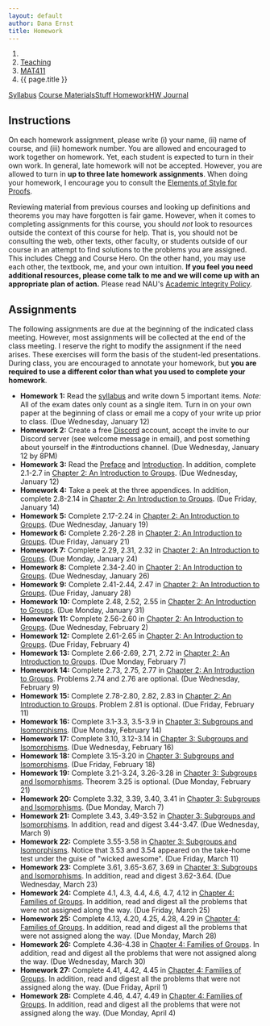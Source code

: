 ```yaml
---
layout: default
author: Dana Ernst
title: Homework
---
```


<ol class="breadcrumb">
  <li><a href="/"><i class="fa fa-home"></i></a></li>
  <li><a href="/teaching/">Teaching</a></li>
  <li><a href="/teaching/mat411s22">MAT411</a></li>
  <li class="active">{{ page.title }}</li>
</ol>

<div class="row">
<div class="col-xs-12">
<div class="btn-group btn-group-justified">
<a class="btn btn-default btn-success" href="{{site.baseurl}}/teaching/mat411s22/syllabus/">Syllabus</a>
<a class="btn btn-default btn-primary" href="{{site.baseurl}}/teaching/mat411s22/materials/">
<span class="hidden-xs">Course Materials</span><span class="visible-xs">Stuff</span>
</a>
<a class="btn btn-default btn-warning" href="{{site.baseurl}}/teaching/mat411s22/homework/">
<span class="hidden-xs">Homework</span><span class="visible-xs">HW</span>
</a>
<a class="btn btn-default btn-info" href="{{site.baseurl}}/teaching/mat411s22/journal/">Journal</a>
</div>
</div>
</div>

## Instructions ##
On each homework assignment, please write (i) your name, (ii) name of course, and (iii) homework number. You are allowed and encouraged to work together on homework. Yet, each student is expected to turn in their own work. In general, late homework will not be accepted. However, you are allowed to turn in **up to three late homework assignments**. When doing your homework, I encourage you to consult the [Elements of Style for Proofs]({{site.baseurl}}/teaching/ElementsOfStyle.pdf).

Reviewing material from previous courses and looking up definitions and theorems you may have forgotten is fair game. However, when it comes to completing assignments for this course, you should *not* look to resources outside the context of this course for help.  That is, you should not be consulting the web, other texts, other faculty, or students outside of our course in an attempt to find solutions to the problems you are assigned.  This includes Chegg and Course Hero. On the other hand, you may use each other, the textbook, me, and your own intuition. **If you feel you need additional resources, please come talk to me and we will come up with an appropriate plan of action.** Please read NAU's [Academic Integrity Policy](https://www5.nau.edu/policies/Client/Details/828?whoIsLooking=Students&pertainsTo=All&sortDirection=Ascending&page=1).

## Assignments ##
The following assignments are due at the beginning of the indicated class meeting. However, most assignments will be collected at the end of the class meeting.  I reserve the right to modify the assignment if the need arises.  These exercises will form the basis of the student-led presentations.  During class, you are encouraged to annotate your homework, but **you are required to use a different color than what you used to complete your homework**.

- **Homework 1:** Read the [syllabus]({{site.baseurl}}/teaching/mat411s22/syllabus/) and write down 5 important items. *Note:*  All of the exam dates only count as a single item.  Turn in on your own paper at the beginning of class or email me a copy of your write up prior to class. (Due Wednesday, January 12)
- **Homework 2:** Create a free [Discord](http://discord.com) account, accept the invite to our Discord server (see welcome message in email), and post something about yourself in the #introductions channel. (Due Wednesday, January 12 by 8PM)
- **Homework 3:** Read the [Preface]({{site.baseurl}}/teaching/mat411s22/Preface.pdf) and [Introduction]({{site.baseurl}}/teaching/mat411s22/Introduction.pdf). In addition, complete 2.1-2.7 in [Chapter 2: An Introduction to Groups]({{site.baseurl}}/teaching/mat411s22/IntroGroups.pdf). (Due Wednesday, January 12)
- **Homework 4:** Take a peek at the three appendices. In addition, complete 2.8-2.14 in [Chapter 2: An Introduction to Groups]({{site.baseurl}}/teaching/mat411s22/IntroGroups.pdf). (Due Friday, January 14)
- **Homework 5:** Complete 2.17-2.24 in [Chapter 2: An Introduction to Groups]({{site.baseurl}}/teaching/mat411s22/IntroGroups.pdf). (Due Wednesday, January 19)
- **Homework 6:** Complete 2.26-2.28 in [Chapter 2: An Introduction to Groups]({{site.baseurl}}/teaching/mat411s22/IntroGroups.pdf). (Due Friday, January 21)
- **Homework 7:** Complete 2.29, 2.31, 2.32 in [Chapter 2: An Introduction to Groups]({{site.baseurl}}/teaching/mat411s22/IntroGroups.pdf). (Due Monday, January 24)
- **Homework 8:** Complete 2.34-2.40 in [Chapter 2: An Introduction to Groups]({{site.baseurl}}/teaching/mat411s22/IntroGroups.pdf). (Due Wednesday, January 26)
- **Homework 9:** Complete 2.41-2.44, 2.47 in [Chapter 2: An Introduction to Groups]({{site.baseurl}}/teaching/mat411s22/IntroGroups.pdf). (Due Friday, January 28)
- **Homework 10:** Complete 2.48, 2.52, 2.55 in [Chapter 2: An Introduction to Groups]({{site.baseurl}}/teaching/mat411s22/IntroGroups.pdf). (Due Monday, January 31)
- **Homework 11:** Complete 2.56-2.60 in [Chapter 2: An Introduction to Groups]({{site.baseurl}}/teaching/mat411s22/IntroGroups.pdf). (Due Wednesday, February 2)
- **Homework 12:** Complete 2.61-2.65 in [Chapter 2: An Introduction to Groups]({{site.baseurl}}/teaching/mat411s22/IntroGroups.pdf). (Due Friday, February 4)
- **Homework 13:** Complete 2.66-2.69, 2.71, 2.72 in [Chapter 2: An Introduction to Groups]({{site.baseurl}}/teaching/mat411s22/IntroGroups.pdf). (Due Monday, February 7)
- **Homework 14:** Complete 2.73, 2.75, 2.77 in [Chapter 2: An Introduction to Groups]({{site.baseurl}}/teaching/mat411s22/IntroGroups.pdf). Problems 2.74 and 2.76 are optional. (Due Wednesday, February 9)
- **Homework 15:** Complete 2.78-2.80, 2.82, 2.83 in [Chapter 2: An Introduction to Groups]({{site.baseurl}}/teaching/mat411s22/IntroGroups.pdf). Problem 2.81 is optional. (Due Friday, February 11)
- **Homework 16:** Complete 3.1-3.3, 3.5-3.9 in [Chapter 3: Subgroups and Isomorphisms]({{site.baseurl}}/teaching/mat411s22/SubgroupsIsomorphisms.pdf). (Due Monday, February 14)
- **Homework 17:** Complete 3.10, 3.12-3.14 in [Chapter 3: Subgroups and Isomorphisms]({{site.baseurl}}/teaching/mat411s22/SubgroupsIsomorphisms.pdf). (Due Wednesday, February 16)
- **Homework 18:** Complete 3.15-3.20 in [Chapter 3: Subgroups and Isomorphisms]({{site.baseurl}}/teaching/mat411s22/SubgroupsIsomorphisms.pdf). (Due Friday, February 18)
- **Homework 19:** Complete 3.21-3.24, 3.26-3.28 in [Chapter 3: Subgroups and Isomorphisms]({{site.baseurl}}/teaching/mat411s22/SubgroupsIsomorphisms.pdf). Theorem 3.25 is optional. (Due Monday, February 21)
- **Homework 20:** Complete 3.32, 3.39, 3.40, 3.41 in [Chapter 3: Subgroups and Isomorphisms]({{site.baseurl}}/teaching/mat411s22/SubgroupsIsomorphisms.pdf). (Due Monday, March 7)
- **Homework 21:** Complete 3.43, 3.49-3.52 in [Chapter 3: Subgroups and Isomorphisms]({{site.baseurl}}/teaching/mat411s22/SubgroupsIsomorphisms.pdf). In addition, read and digest 3.44-3.47. (Due Wednesday, March 9)
- **Homework 22:** Complete 3.55-3.58 in [Chapter 3: Subgroups and Isomorphisms]({{site.baseurl}}/teaching/mat411s22/SubgroupsIsomorphisms.pdf). Notice that 3.53 and 3.54 appeared on the take-home test under the guise of "wicked awesome". (Due Friday, March 11)
- **Homework 23:** Complete 3.61, 3.65-3.67, 3.69 in [Chapter 3: Subgroups and Isomorphisms]({{site.baseurl}}/teaching/mat411s22/SubgroupsIsomorphisms.pdf). In addition, read and digest 3.62-3.64. (Due Wednesday, March 23)
- **Homework 24:** Complete 4.1, 4.3, 4.4, 4.6, 4.7, 4.12 in [Chapter 4: Families of Groups]({{site.baseurl}}/teaching/mat411s22/Families.pdf). In addition, read and digest all the problems that were not assigned along the way. (Due Friday, March 25)
- **Homework 25:** Complete 4.13, 4.20, 4.25, 4.28, 4.29 in [Chapter 4: Families of Groups]({{site.baseurl}}/teaching/mat411s22/Families.pdf). In addition, read and digest all the problems that were not assigned along the way. (Due Monday, March 28)
- **Homework 26:** Complete 4.36-4.38 in [Chapter 4: Families of Groups]({{site.baseurl}}/teaching/mat411s22/Families.pdf). In addition, read and digest all the problems that were not assigned along the way. (Due Wednesday, March 30)
- **Homework 27:** Complete 4.41, 4.42, 4.45 in [Chapter 4: Families of Groups]({{site.baseurl}}/teaching/mat411s22/Families.pdf). In addition, read and digest all the problems that were not assigned along the way. (Due Friday, April 1)
- **Homework 28:** Complete 4.46, 4.47, 4.49 in [Chapter 4: Families of Groups]({{site.baseurl}}/teaching/mat411s22/Families.pdf). In addition, read and digest all the problems that were not assigned along the way. (Due Monday, April 4)
